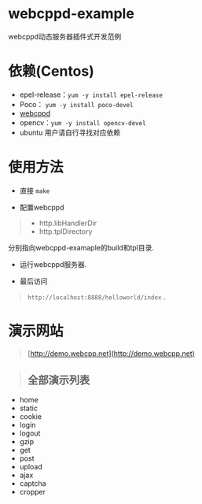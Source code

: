# webcppd-example
webcppd动态服务器插件式开发范例

# 依赖(Centos)
* epel-release：`yum -y install epel-release`
* Poco： `yum -y install poco-devel`
* [webcppd](https://github.com/webcpp/webcppd)
* opencv：`yum -y install opencv-devel`
* ubuntu 用户请自行寻找对应依赖

# 使用方法

* 直接
`
make
`


* 配置webcppd
> * http.libHandlerDir 
> * http.tplDirectory


分别指向webcppd-examaple的build和tpl目录.

* 运行webcppd服务器.

* 最后访问
> `http://localhost:8888/helloworld/index`
.

# 演示网站
> [http://demo.webcpp.net](http://demo.webcpp.net)

> ## 全部演示列表

* home
* static
* cookie
* login
* logout
* gzip
* get
* post
* upload
* ajax
* captcha
* cropper

